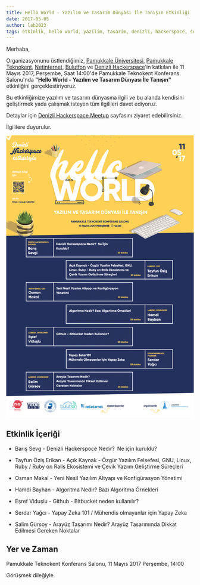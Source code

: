 ```yaml
---
title: Hello World - Yazılım ve Tasarım Dünyası İle Tanışın Etkinliği
date: 2017-05-05
author: lab2023
tags: etkinlik, hello world, yazilim, tasarim, denizli, hackerspace, seminer, sunum, tr
---
```


Merhaba,

Organizasyonunu üstlendiğimiz, 
[Pamukkale Üniversitesi](http://www.pau.edu.tr), 
[Pamukkale Teknokent](http://pauteknokent.com.tr), 
[Netinternet](https://www.netinternet.com.tr), 
[Bulutfon](https://www.bulutfon.com) ve 
[Denizli Hackerspace](http://www.denizlihs.org)'in katkıları ile 11 Mayıs 2017, Perşembe, Saat 14:00'de 
Pamukkale Teknokent Konferans Salonu'nda 
**"Hello World - Yazılım ve Tasarım Dünyası İle Tanışın"** etkinliğini gerçeklestiriyoruz.

Bu etkinliğimize yazılım ve tasarım dünyasına ilgili ve bu alanda kendisini geliştirmek yada çalışmak isteyen 
tüm ilgilileri davet ediyoruz.

Detaylar için 
[Denizli Hackerspace Meetup](https://www.meetup.com/Denizli-Hackerspace-Meetup-Group/events/239749312/)
sayfasını ziyaret edebilirsiniz.

İlgililere duyurulur.

![hello-world-event-poster](../assets/images/articles/2017-05-05-denizlihs-hello-world-event-poster.jpg)

## Etkinlik İçeriği 

* Barış Sevg - Denizli Hackerspoce Nedir? Ne için kuruldu?

* Tayfun Öziş Erikan - Açık Kaynak - Özgür Yazılım Felsefesi, GNU, Linux, Ruby / Ruby on Rails Ekosistemi ve Çevik Yazıım Geliştirme Süreçleri

* Osman Makal - Yeni Nesil Yazılım Altyapı ve Konfigürasyon Yönetimi

* Hamdi Bayhan - Algoritma Nedir? Bazı Algoritma Örnekleri

* Eşref Viduşlu - Github - Bitbucket neden kullanılır?

* Serdar Yağcı - Yapay Zeka 101 / Mühendis olmayanlar için Yapay Zeka

* Salim Gürsoy - Arayüz Tasarımı Nedir? Arayüz Tasarımında Dikkat Edilmesi Gereken Noktalar

## Yer ve Zaman 
Pamukkale Teknokent Konferans Salonu,
11 Mayıs 2017 Perşembe, 14:00

Görüşmek dileğiyle.